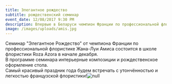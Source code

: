 ```yaml
---
title: Элегантное рождество
subtitle: рождественский семинар
event_date: 12/08/2017 9:30 PM
description: Впервые в Беларуси чемпион Франции по профессиональной флористике Жан-Луи Амис
image: /images/uploads/amis.jpg
---
```

Семинар "Элегантное Рождество" от чемпиона Франции по профессиональной флористике Жана-Луи Амиса состоится в школе флористики Roza Azora в начале декабря.\
В программе семинара интерьерные композиции и рождественское оформление стола.\
Самый красивый праздник года будем встречать с утончённостью и легкостью французской флористики!![null](/images/uploads/amis.jpg)
